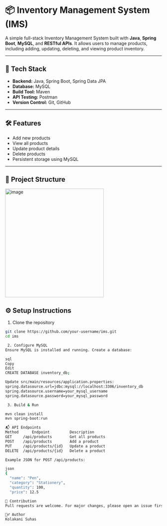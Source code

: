 # 📦 Inventory Management System (IMS)

A simple full-stack Inventory Management System built with **Java**, **Spring Boot**, **MySQL**, and **RESTful APIs**. It allows users to manage products, including adding, updating, deleting, and viewing product inventory.

---

## 🚀 Tech Stack

- **Backend:** Java, Spring Boot, Spring Data JPA
- **Database:** MySQL
- **Build Tool:** Maven
- **API Testing:** Postman
- **Version Control:** Git, GitHub

---

## 🛠️ Features

-  Add new products
-  View all products
-  Update product details
-  Delete products
- Persistent storage using MySQL

---

## 📁 Project Structure

<img width="317" height="348" alt="image" src="https://github.com/user-attachments/assets/36e63f34-5d1b-461f-807f-ba266e86d3d2" />


## ⚙️ Setup Instructions

 1. Clone the repository
```bash
git clone https://github.com/your-username/ims.git
cd ims

 2. Configure MySQL
Ensure MySQL is installed and running. Create a database:

sql
Copy
Edit
CREATE DATABASE inventory_db;

Update src/main/resources/application.properties:
spring.datasource.url=jdbc:mysql://localhost:3306/inventory_db
spring.datasource.username=your_mysql_username
spring.datasource.password=your_mysql_password

 3. Build & Run

mvn clean install
mvn spring-boot:run

📬 API Endpoints
Method    	Endpoint	     Description
GET  	/api/products	     Get all products
POST	/api/products	     Add a product
PUT 	/api/products/{id}	 Update a product
DELETE	/api/products/{id}	 Delete a product

Example JSON for POST /api/products:

json
{
  "name": "Pen",
  "category": "Stationery",
  "quantity": 100,
  "price": 12.5

🤝 Contribution
Pull requests are welcome. For major changes, please open an issue first.

🙋‍♂️ Author
Kolakani Suhas



